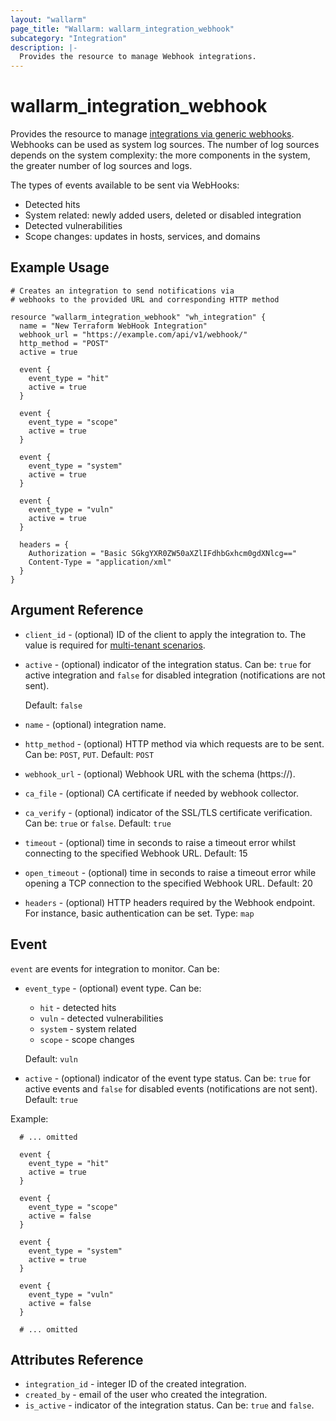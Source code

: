 ```yaml
---
layout: "wallarm"
page_title: "Wallarm: wallarm_integration_webhook"
subcategory: "Integration"
description: |-
  Provides the resource to manage Webhook integrations.
---
```


# wallarm_integration_webhook

Provides the resource to manage [integrations via generic webhooks][1]. Webhooks can be used as system log sources. The number of log sources depends on the system complexity: the more components in the system, the greater number of log sources and logs.

The types of events available to be sent via WebHooks:
- Detected hits
- System related: newly added users, deleted or disabled integration
- Detected vulnerabilities
- Scope changes: updates in hosts, services, and domains

## Example Usage

```hcl
# Creates an integration to send notifications via
# webhooks to the provided URL and corresponding HTTP method

resource "wallarm_integration_webhook" "wh_integration" {
  name = "New Terraform WebHook Integration"
  webhook_url = "https://example.com/api/v1/webhook/"
  http_method = "POST"
  active = true
  
  event {
    event_type = "hit"
    active = true
  }

  event {
    event_type = "scope"
    active = true
  }

  event {
    event_type = "system"
    active = true
  }
  
  event {
    event_type = "vuln"
    active = true
  }

  headers = {
    Authorization = "Basic SGkgYXR0ZW50aXZlIFdhbGxhcm0gdXNlcg=="
    Content-Type = "application/xml"
  }
}
```


## Argument Reference

* `client_id` - (optional) ID of the client to apply the integration to. The value is required for [multi-tenant scenarios][2].
* `active` - (optional) indicator of the integration status. Can be: `true` for active integration and `false` for disabled integration (notifications are not sent).

  Default: `false`
* `name` - (optional) integration name.
* `http_method` - (optional) HTTP method via which requests are to be sent. Can be: `POST`, `PUT`. 
Default: `POST`
* `webhook_url` - (optional) Webhook URL with the schema (https://).
* `ca_file` - (optional) CA certificate if needed by webhook collector.
* `ca_verify` - (optional) indicator of the SSL/TLS certificate verification. Can be: `true` or `false`.
Default: `true`
* `timeout` - (optional) time in seconds to raise a timeout error whilst connecting to the specified Webhook URL. 
Default: 15
* `open_timeout` - (optional) time in seconds to raise a timeout error while opening a TCP connection to the specified Webhook URL.
Default: 20
* `headers` - (optional) HTTP headers required by the Webhook endpoint. For instance, basic authentication can be set. 
Type: `map`

## Event

`event` are events for integration to monitor. Can be:

* `event_type` - (optional) event type. Can be:
  - `hit` - detected hits
  - `vuln` - detected vulnerabilities
  - `system` - system related
  - `scope` - scope changes

  Default: `vuln`
* `active` - (optional) indicator of the event type status. Can be: `true` for active events and `false` for disabled events (notifications are not sent). 
Default: `true`


Example:

```hcl
  # ... omitted

  event {
    event_type = "hit"
    active = true
  }

  event {
    event_type = "scope"
    active = false
  }

  event {
    event_type = "system"
    active = true
  }
  
  event {
    event_type = "vuln"
    active = false
  }

  # ... omitted
```

## Attributes Reference

* `integration_id` - integer ID of the created integration.
* `created_by` - email of the user who created the integration.
* `is_active` - indicator of the integration status. Can be: `true` and `false`.

[1]: https://docs.wallarm.com/user-guides/settings/integrations/webhook/
[2]: https://docs.wallarm.com/installation/multi-tenant/overview/
